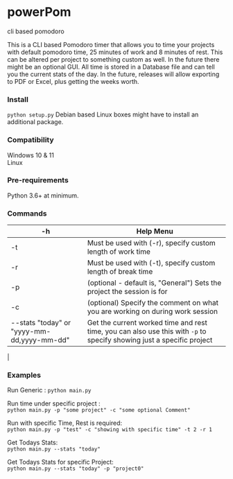 # powerPom
cli based pomodoro

This is a CLI based Pomodoro timer that allows you to time your projects with default pomodoro time, 25 minutes of work and 8 minutes of rest. This can be altered per project to something custom as well. In the future there might be an optional GUI. All time is stored in a Database file and can tell you the current stats of the day. In the future, releases will allow exporting to PDF or Excel, plus getting the weeks worth.


### Install
`python setup.py`
Debian based Linux boxes might have to install an additional package.

### Compatibility
Windows 10 & 11<br />
Linux

### Pre-requirements
Python 3.6+ at minimum.

### Commands
| -h | Help Menu                                                                     |
|----|-------------------------------------------------------------------------------|
| -t | Must be used with (-r), specify custom length of work time                    |
| -r | Must be used with (-t), specify custom length of break time                   |
| -p | (optional - default is, "General") Sets the project the session is for        |
| -c | (optional) Specify the comment on what you are working on during work session |
| --stats "today" or "yyyy-mm-dd,yyyy-mm-dd"| Get the current worked time and rest time, you can also use this with `-p` to specify showing just a specific project
| 

### Examples
Run Generic : `python main.py`

Run time under specific project : <br />
`python main.py -p "some project" -c "some optional Comment"`

Run with specific Time, Rest is required: <br />
`python main.py -p "test" -c "showing with specific time" -t 2 -r 1`

Get Todays Stats: <br />
`python main.py --stats "today"`

Get Todays Stats for specific Project: <br />
`python main.py --stats "today" -p "project0"`